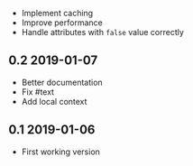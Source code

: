* Implement caching
* Improve performance
* Handle attributes with `false` value correctly

0.2 2019-01-07
--------------

* Better documentation
* Fix #text
* Add local context

0.1 2019-01-06
--------------

* First working version
